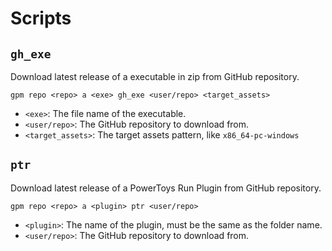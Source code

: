# Scripts

## `gh_exe`

Download latest release of a executable in zip from GitHub repository.

```pwsh
gpm repo <repo> a <exe> gh_exe <user/repo> <target_assets>
```

- `<exe>`: The file name of the executable.
- `<user/repo>`: The GitHub repository to download from.
- `<target_assets>`: The target assets pattern, like `x86_64-pc-windows`

## `ptr`

Download latest release of a PowerToys Run Plugin from GitHub repository.

```pwsh
gpm repo <repo> a <plugin> ptr <user/repo>
```

- `<plugin>`: The name of the plugin, must be the same as the folder name.
- `<user/repo>`: The GitHub repository to download from.
